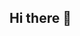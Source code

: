 ## Hi there 👋

<!--
**Neuxs4RD/Neuxs4RD** is a ✨ _special_ ✨ repository because its `README.md` (this file) appears on your GitHub profile.

Here are some ideas to get you started:

- 🔭 I’m currently working on Megaclite.lol
- 🌱 I’m currently learning Java
- 😄 Pronouns: He
- ⚡ Fun fact: I have 0 coding skill lol
-->
